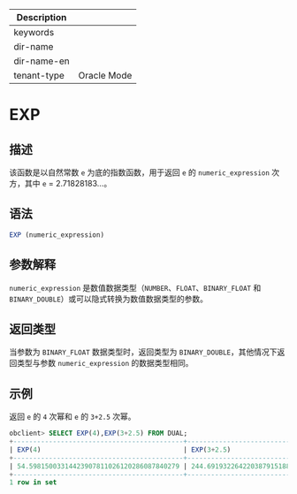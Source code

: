 | Description   |                 |
|---------------|-----------------|
| keywords      |                 |
| dir-name      |                 |
| dir-name-en   |                 |
| tenant-type   | Oracle Mode     |

# EXP

## 描述

该函数是以自然常数 `e` 为底的指数函数，用于返回 `e` 的 `numeric_expression` 次方，其中 `e` = 2.71828183...。

## 语法

```sql
EXP (numeric_expression)
```

## 参数解释

`numeric_expression` 是数值数据类型（`NUMBER`、`FLOAT`、`BINARY_FLOAT` 和 `BINARY_DOUBLE`）或可以隐式转换为数值数据类型的参数。

## 返回类型

当参数为 `BINARY_FLOAT` 数据类型时，返回类型为 `BINARY_DOUBLE`，其他情况下返回类型与参数 `numeric_expression` 的数据类型相同。

## 示例

返回 `e` 的 `4` 次幂和 `e` 的 `3+2.5` 次幂。

```sql
obclient> SELECT EXP(4),EXP(3+2.5) FROM DUAL;
+-------------------------------------------+------------------------------------------+
| EXP(4)                                    | EXP(3+2.5)                               |
+-------------------------------------------+------------------------------------------+
| 54.59815003314423907811026120286087840279 | 244.691932264220387915188949511839350184 |
+-------------------------------------------+------------------------------------------+
1 row in set
```
